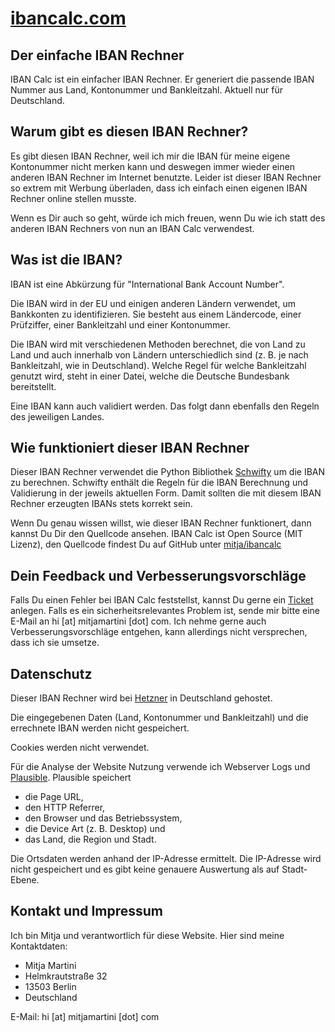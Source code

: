 # [ibancalc.com](https://ibancalc.com)

## Der einfache IBAN Rechner

IBAN Calc ist ein einfacher IBAN Rechner. Er generiert die passende IBAN Nummer aus Land, Kontonummer und Bankleitzahl. Aktuell nur für Deutschland. 

## Warum gibt es diesen IBAN Rechner?

Es gibt diesen IBAN Rechner, weil ich mir die IBAN für meine eigene Kontonummer nicht merken kann und deswegen immer wieder einen anderen IBAN Rechner im Internet benutzte. Leider ist dieser IBAN Rechner so extrem mit Werbung überladen, dass ich einfach einen eigenen IBAN Rechner online stellen musste.

Wenn es Dir auch so geht, würde ich mich freuen, wenn Du wie ich statt des anderen IBAN Rechners von nun an IBAN Calc verwendest.

## Was ist die IBAN?

IBAN ist eine Abkürzung für "International Bank Account Number".

Die IBAN wird in der EU und einigen anderen Ländern verwendet, um Bankkonten zu identifizieren. Sie besteht aus einem Ländercode, einer Prüfziffer, einer Bankleitzahl und einer Kontonummer.

Die IBAN wird mit verschiedenen Methoden berechnet, die von Land zu Land und auch innerhalb von Ländern unterschiedlich sind (z. B. je nach Bankleitzahl, wie in Deutschland). Welche Regel für welche Bankleitzahl genutzt wird, steht in einer Datei, welche die Deutsche Bundesbank bereitstellt.

Eine IBAN kann auch validiert werden. Das folgt dann ebenfalls den Regeln des jeweiligen Landes.

## Wie funktioniert dieser IBAN Rechner

Dieser IBAN Rechner verwendet die Python Bibliothek [Schwifty](https://github.com/mdomke/schwifty) um die IBAN zu berechnen. Schwifty enthält die Regeln für die IBAN Berechnung und Validierung in der jeweils aktuellen Form. Damit sollten die mit diesem IBAN Rechner erzeugten IBANs stets korrekt sein.

Wenn Du genau wissen willst, wie dieser IBAN Rechner funktionert, dann kannst Du Dir den Quellcode ansehen. IBAN Calc ist Open Source (MIT Lizenz), den Quellcode findest Du auf GitHub unter [mitja/ibancalc](https://github.com/mitja/ibancalc)

## Dein Feedback und Verbesserungsvorschläge

Falls Du einen Fehler bei IBAN Calc feststellst, kannst Du gerne ein [Ticket](https://github.com/mitja/ibancalc/issues) anlegen. Falls es ein sicherheitsrelevantes Problem ist, sende mir bitte eine E-Mail an hi [at] mitjamartini [dot] com. Ich nehme gerne auch Verbesserungsvorschläge entgehen, kann allerdings nicht versprechen, dass ich sie umsetze.

## Datenschutz

Dieser IBAN Rechner wird bei [Hetzner](https://hetzner.com) in Deutschland gehostet. 

Die eingegebenen Daten (Land, Kontonummer und Bankleitzahl) und die errechnete IBAN werden nicht gespeichert. 

Cookies werden nicht verwendet.

Für die Analyse der Website Nutzung verwende ich Webserver Logs und [Plausible](https://plausible.io). Plausible speichert

* die Page URL,
* den HTTP Referrer, 
* den Browser und das Betriebssystem, 
* die Device Art (z. B. Desktop) und 
* das Land, die Region und Stadt. 


Die Ortsdaten werden anhand der IP-Adresse ermittelt. Die IP-Adresse wird nicht gespeichert und es gibt keine genauere Auswertung als auf Stadt-Ebene.

## Kontakt und Impressum

Ich bin Mitja und verantwortlich für diese Website. Hier sind meine Kontaktdaten:

* Mitja Martini
* Helmkrautstraße 32
* 13503 Berlin
* Deutschland


E-Mail: hi [at] mitjamartini [dot] com